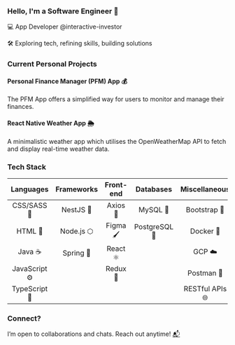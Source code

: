 ### Hello, I'm a Software Engineer 👋

💻 App Developer @interactive-investor

🛠️ Exploring tech, refining skills, building solutions

### Current Personal Projects

#### Personal Finance Manager (PFM) App 💰
The PFM App offers a simplified way for users to monitor and manage their finances.

#### React Native Weather App 🌦️
A minimalistic weather app which utilises the OpenWeatherMap API to fetch and display real-time weather data.

### Tech Stack

| Languages | Frameworks | Front-end | Databases | Miscellaneous |
| :-------: | :--------: | :-------: | :-------: | :-----------: |
| CSS/SASS 🎨 | NestJS 🦁 | Axios 🚀 | MySQL 🐬 | Bootstrap 🥾 |
| HTML 📄 | Node.js ⬡ | Figma 🖌️ | PostgreSQL 🐘 | Docker 🐳 |
| Java ☕ | Spring 🌱 | React ⚛️ | |  GCP ☁️ |
| JavaScript ⚙️ | | Redux 🔄 | | Postman 📮 |
| TypeScript 🤖 | | | | RESTful APIs 🌐 |


### Connect?
I’m open to collaborations and chats. Reach out anytime! [📬](mailto:simone.melidoni@outlook.com)

<!--
# Hello, I'm a Software Engineer!👋🏽💻

I'm passionate about crafting innovative applications and delving into new technological horizons. While I'm driven by building applications that address real-world challenges, I also dedicate time to exploring and researching emerging trends and methodologies. Currently, I'm improving my knowledge in React and TypeScript.

## 🔧 Currently Working On

#### Personal Finance Manager App (PFM) 💰

The Personal Finance Manager App offers a simplified way for users to monitor and manage their daily transactions and expenses effectively.


#### React Native Weather App 🌦️

A minimalistic weather app which utilises the OpenWeatherMap API to fetch and display real-time weather data.

## 🛠️ My Tech Stack 

| <div align="center">Languages<br/>💻</div> | <div align="center">Frameworks<br/>🌐</div> | <div align="center">Tools & Platforms<br/>🧰</div> | <div align="center">Front-end<br/>🖥️</div> | <div align="center">Databases<br/>🗄️</div> | <div align="center">Miscellaneous<br/>🌟</div> |
| :---: | :---: | :---: | :---: | :---: | :---: |
| CSS/SASS 🎨 | NestJS 🦁 | Docker 🐳 | Axios 🚀 | MySQL 🐬 | Bootstrap 🥾 |
| HTML 📄 | Node.js ⬡ | Redux 🔄 | Figma 🖌️ | PostgreSQL 🐘 | GCP ☁️ |
| JavaScript ☕ | Spring 🌱 | RESTful APIs 🌐 | React ⚛️ | SQL Developer 💾 | Postman 📮 |
| TypeScript 🤖 | | | WordPress 📝 | | |

### 🤝🏽 Let's Connect!

Whether you're interested in collaborating or just want to say hello, I'm all ears! Don't hesitate to reach out.
-->
